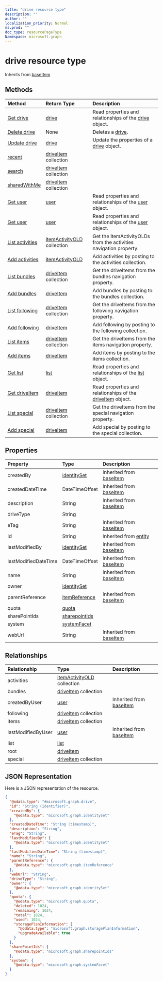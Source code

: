 ```yaml
---
title: "drive resource type"
description: ""
author: ""
localization_priority: Normal
ms.prod: ""
doc_type: resourcePageType
Namespace: microsoft.graph
---
```



# drive resource type




Inherits from [baseItem](../resources/baseItem.md)

## Methods
|Method|Return Type|Description|
|:---|:---|:---|
|[Get drive](../api/drive-get.md)|[drive](../resources/drive.md)|Read properties and relationships of the [drive](../resources/drive.md) object.|
|[Delete drive](../api/drive-delete.md)|None|Deletes a [drive](../resources/drive.md).|
|[Update drive](../api/drive-update.md)|[drive](../resources/drive.md)|Update the properties of a [drive](../resources/drive.md) object.|
|[recent](../api/drive-recent.md)|[driveItem](../resources/driveItem.md) collection||
|[search](../api/drive-search.md)|[driveItem](../resources/driveItem.md) collection||
|[sharedWithMe](../api/drive-sharedwithme.md)|[driveItem](../resources/driveItem.md) collection||
|[Get user](../api/user-get.md)|[user](../resources/user.md)|Read properties and relationships of the [user](../resources/user.md) object.|
|[Get user](../api/user-get.md)|[user](../resources/user.md)|Read properties and relationships of the [user](../resources/user.md) object.|
|[List activities](../api/drive-list-activities.md)|[itemActivityOLD](../resources/itemActivityOLD.md) collection|Get the itemActivityOLDs from the activities navigation property.|
|[Add activities](../api/drive-post-activities.md)|[itemActivityOLD](../resources/itemActivityOLD.md)|Add activities by posting to the activities collection.|
|[List bundles](../api/drive-list-bundles.md)|[driveItem](../resources/driveItem.md) collection|Get the driveItems from the bundles navigation property.|
|[Add bundles](../api/drive-post-bundles.md)|[driveItem](../resources/driveItem.md)|Add bundles by posting to the bundles collection.|
|[List following](../api/drive-list-following.md)|[driveItem](../resources/driveItem.md) collection|Get the driveItems from the following navigation property.|
|[Add following](../api/drive-post-following.md)|[driveItem](../resources/driveItem.md)|Add following by posting to the following collection.|
|[List items](../api/drive-list-items.md)|[driveItem](../resources/driveItem.md) collection|Get the driveItems from the items navigation property.|
|[Add items](../api/drive-post-items.md)|[driveItem](../resources/driveItem.md)|Add items by posting to the items collection.|
|[Get list](../api/list-get.md)|[list](../resources/list.md)|Read properties and relationships of the [list](../resources/list.md) object.|
|[Get driveItem](../api/driveitem-get.md)|[driveItem](../resources/driveItem.md)|Read properties and relationships of the [driveItem](../resources/driveitem.md) object.|
|[List special](../api/drive-list-special.md)|[driveItem](../resources/driveItem.md) collection|Get the driveItems from the special navigation property.|
|[Add special](../api/drive-post-special.md)|[driveItem](../resources/driveItem.md)|Add special by posting to the special collection.|

## Properties
|Property|Type|Description|
|:---|:---|:---|
|createdBy|[identitySet](../resources/identitySet.md)| Inherited from [baseItem](../resources/baseItem.md)|
|createdDateTime|DateTimeOffset| Inherited from [baseItem](../resources/baseItem.md)|
|description|String| Inherited from [baseItem](../resources/baseItem.md)|
|driveType|String||
|eTag|String| Inherited from [baseItem](../resources/baseItem.md)|
|id|String| Inherited from [entity](../resources/entity.md)|
|lastModifiedBy|[identitySet](../resources/identitySet.md)| Inherited from [baseItem](../resources/baseItem.md)|
|lastModifiedDateTime|DateTimeOffset| Inherited from [baseItem](../resources/baseItem.md)|
|name|String| Inherited from [baseItem](../resources/baseItem.md)|
|owner|[identitySet](../resources/identitySet.md)||
|parentReference|[itemReference](../resources/itemReference.md)| Inherited from [baseItem](../resources/baseItem.md)|
|quota|[quota](../resources/quota.md)||
|sharePointIds|[sharepointIds](../resources/sharepointIds.md)||
|system|[systemFacet](../resources/systemFacet.md)||
|webUrl|String| Inherited from [baseItem](../resources/baseItem.md)|

## Relationships
|Relationship|Type|Description|
|:---|:---|:---|
|activities|[itemActivityOLD](../resources/itemActivityOLD.md) collection||
|bundles|[driveItem](../resources/driveItem.md) collection||
|createdByUser|[user](../resources/user.md)| Inherited from [baseItem](../resources/baseItem.md)|
|following|[driveItem](../resources/driveItem.md) collection||
|items|[driveItem](../resources/driveItem.md) collection||
|lastModifiedByUser|[user](../resources/user.md)| Inherited from [baseItem](../resources/baseItem.md)|
|list|[list](../resources/list.md)||
|root|[driveItem](../resources/driveItem.md)||
|special|[driveItem](../resources/driveItem.md) collection||

## JSON Representation
Here is a JSON representation of the resource.
<!-- {
  "blockType": "resource",
  "keyProperty": "id",
  "@odata.type": "microsoft.graph.drive",
  "baseType": "microsoft.graph.baseItem",
  "openType": false
}
-->
``` json
{
  "@odata.type": "#microsoft.graph.drive",
  "id": "String (identifier)",
  "createdBy": {
    "@odata.type": "microsoft.graph.identitySet"
  },
  "createdDateTime": "String (timestamp)",
  "description": "String",
  "eTag": "String",
  "lastModifiedBy": {
    "@odata.type": "microsoft.graph.identitySet"
  },
  "lastModifiedDateTime": "String (timestamp)",
  "name": "String",
  "parentReference": {
    "@odata.type": "microsoft.graph.itemReference"
  },
  "webUrl": "String",
  "driveType": "String",
  "owner": {
    "@odata.type": "microsoft.graph.identitySet"
  },
  "quota": {
    "@odata.type": "microsoft.graph.quota",
    "deleted": 1024,
    "remaining": 1024,
    "total": 1024,
    "used": 1024,
    "storagePlanInformation": {
      "@odata.type": "microsoft.graph.storagePlanInformation",
      "upgradeAvailable": true
    }
  },
  "sharePointIds": {
    "@odata.type": "microsoft.graph.sharepointIds"
  },
  "system": {
    "@odata.type": "microsoft.graph.systemFacet"
  }
}
```

